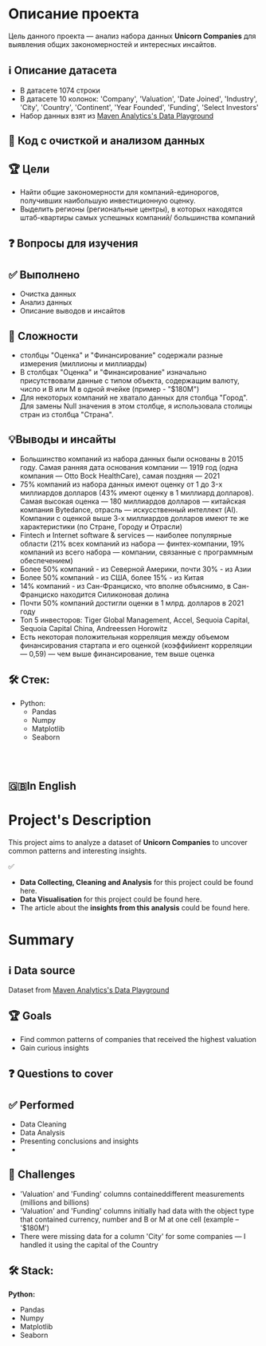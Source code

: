 # Описание проекта
Цель данного проекта — анализ набора данных **Unicorn Companies** для выявления общих закономерностей и интересных инсайтов.

## ℹ️ Описание датасета
* В датасете 1074 строки
* В датасете 10 колонок: 'Company', 'Valuation', 'Date Joined', 'Industry', 'City', 'Country', 'Continent', 'Year Founded', 'Funding', 'Select Investors'
* Набор данных взят из [Maven Analytics's Data Playground](https://mavenanalytics.io/data-playground?page=2)

## 🐍 Код с очисткой и анализом данных

## 🏆 Цели
* Найти общие закономерности для компаний-единорогов, получивших наибольшую инвестиционную оценку.
* Выделить регионы (региональные центры), в которых находятся штаб-квартиры самых успешных компаний/ большинства компаний

## ❓ Вопросы для изучения


## ✅ Выполнено
* Очистка данных
* Анализ данных
* Описание выводов и инсайтов
  
## 🧗 Сложности
* столбцы "Оценка" и "Финансирование" содержали разные измерения (миллионы и миллиарды)
* В столбцах "Оценка" и "Финансирование" изначально присутствовали данные с типом объекта, содержащим валюту, число и B или M в одной ячейке (пример - "$180M")
* Для некоторых компаний не хватало данных для столбца "Город". Для замены Null значения в этом столбце, я использовала столицы стран из столбца "Страна".

## 💡Выводы и инсайты
* Большинство компаний из набора данных были основаны в 2015 году. Самая ранняя дата основания компании — 1919 год (одна компания — Otto Bock HealthCare), самая поздняя — 2021
* 75% компаний из набора данных имеют оценку от 1 до 3-x миллиардов долларов (43% имеют оценку в 1 миллиард долларов). Самая высокая оценка — 180 миллиардов долларов — китайская компания Bytedance, отрасль — искусственный интеллект (AI). Компании с оценкой выше 3-х миллиардов долларов имеют те же характеристики (по Стране, Городу и Отрасли)          
* Fintech и Internet software & services — наиболее популярные области (21% всех компаний из набора — финтех-компании, 19% компаний из всего набора — компании, связанные с программным обеспечением)
* Более 50% компаний - из Северной Америки, почти 30% - из Азии
* Более 50% компаний - из США, более 15% - из Китая
* 14% компаний - из Сан-Франциско, что вполне объяснимо, в Сан-Франциско находится Силиконовая долина
* Почти 50% компаний достигли оценки в 1 млрд. долларов в 2021 году
* Топ 5 инвесторов: Tiger Global Management, Accel, Sequoia Capital, Sequoia Capital China, Andreessen Horowitz
* Есть некоторая положительная корреляция между объемом финансирования стартапа и его оценкой (коэффийиент корреляции — 0,59) — чем выше финансирование, тем выше оценка


## 🛠 Стек:

* Python:
  * Pandas
  * Numpy
  * Matplotlib
  * Seaborn



</br></br>
## 🇬🇧In English
# Project's Description
This project aims to analyze a dataset of **Unicorn Companies** to uncover common patterns and interesting insights.

✅ 
* **Data Collecting, Cleaning and Analysis** for this project could be found here.
* **Data Visualisation** for this project could be found here.
* The article about the **insights from this analysis** could be found here.

# Summary

## ℹ️ Data source
Dataset from [Maven Analytics's Data Playground](https://mavenanalytics.io/data-playground?page=2)

## 🏆 Goals
* Find common patterns of companies that received the highest valuation
* Gain curious insights

## ❓ Questions to cover

## ✅ Performed
* Data Cleaning
* Data Analysis
* Presenting conclusions and insights
* 
## 🧗 Challenges
* 'Valuation' and 'Funding' columns containeddifferent measurements (millions and billions)
* 'Valuation' and 'Funding' columns initially had data with the object type that contained currency, number and B or M at one cell (example – '$180M')
* There were missing data for a column 'City' for some companies — I handled it using the capital of the Country


## 🛠 Stack:

**Python:**
  * Pandas
  * Numpy
  * Matplotlib
  * Seaborn
